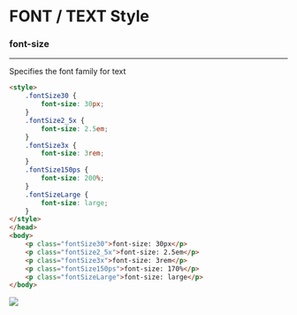 # FONT / TEXT Style

### font-size

<hr>

Specifies the font family for text

```html
<style>
    .fontSize30 {
        font-size: 30px;
    }
    .fontSize2_5x {
        font-size: 2.5em;
    }
    .fontSize3x {
        font-size: 3rem;
    }
    .fontSize150ps {
        font-size: 200%;
    }
    .fontSizeLarge {
        font-size: large;
    }
</style>
</head>
<body>
    <p class="fontSize30">font-size: 30px</p>
    <p class="fontSize2_5x">font-size: 2.5em</p>
    <p class="fontSize3x">font-size: 3rem</p>
    <p class="fontSize150ps">font-size: 170%</p>
    <p class="fontSizeLarge">font-size: large</p>
</body>
```

<img src="https://i.postimg.cc/k4CrRVZH/font-size.png">
